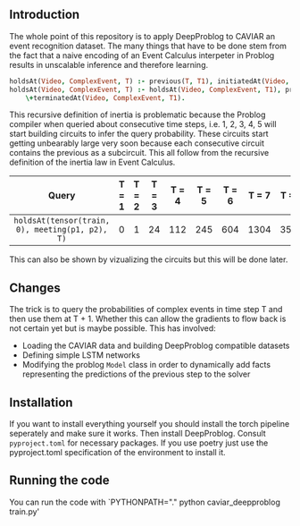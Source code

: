 ## Introduction

The whole point of this repository is to apply DeepProblog to CAVIAR an event recognition dataset. The many things 
that have to be done stem from the fact that a naive encoding of an Event Calculus interpeter in Problog results in 
unscalable inference and therefore learning.

```prolog 
holdsAt(Video, ComplexEvent, T) :- previous(T, T1), initiatedAt(Video, ComplexEvent, T1).
holdsAt(Video, ComplexEvent, T) :- holdsAt(Video, ComplexEvent, T1), previous(T, T1), 
    \+terminatedAt(Video, ComplexEvent, T1).
```

This recursive definition of inertia is problematic because the Problog compiler when queried about consecutive time 
steps, i.e. 1, 2, 3, 4, 5 will start building circuits to infer the query probability. These circuits start getting 
unbearably large very soon because each consecutive circuit contains the previous as a subcircuit. This all follow from the 
recursive definition of the inertia law in Event Calculus.

| Query | T = 1 | T = 2 | T = 3 | T = 4 | T = 5 | T = 6 | T = 7 | T = 8 | T = 9 | T = 10 | T = 11 | T = 12 | T = 13 |
| :-----: | :-----: | :-----: | :-----: | :-----: | :-----: | :-----: | :-----: | :-----: | :-----: | :-----: | :-----: | :-----: | :-----: |
| `holdsAt(tensor(train, 0), meeting(p1, p2), T)` | 0 | 1 | 24 | 112 | 245 | 604 | 1304 | 3590 | 7955 | 25774 | 67106 | 199023 | 462658 |

This can also be shown by vizualizing the circuits but this will be done later.

## Changes

The trick is to query the probabilities of complex events in time step T and then use them at T + 1. Whether this can allow the gradients to flow 
back is not certain yet but is maybe possible. This has involved:
- Loading the CAVIAR data and building DeepProblog compatible datasets
- Defining simple LSTM networks 
- Modifying the problog `Model` class in order to dynamically add facts representing the predictions of the previous step to the solver

## Installation
If you want to install everything yourself you should install the torch pipeline seperately and make sure it works. Then install DeepProblog. Consult `pyproject.toml` for necessary packages.
If you use poetry just use the pyproject.toml specification of the environment to install it. 


## Running the code
You can run the code with `PYTHONPATH="." python caviar_deepproblog train.py'
